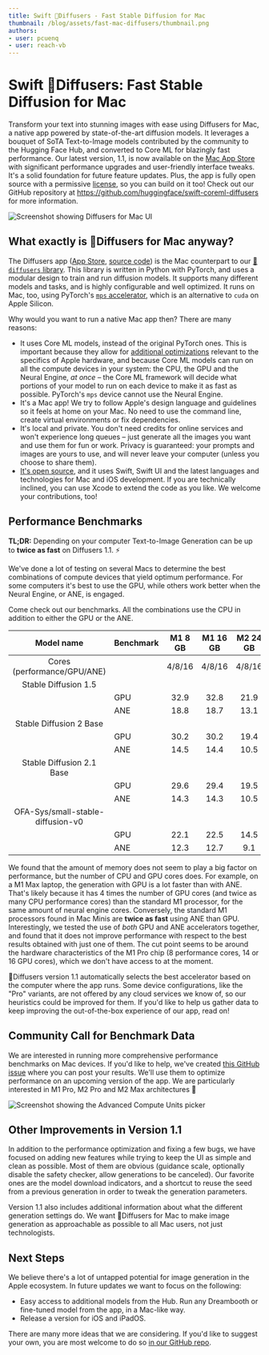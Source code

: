 ```yaml
---
title: Swift 🧨Diffusers - Fast Stable Diffusion for Mac
thumbnail: /blog/assets/fast-mac-diffusers/thumbnail.png
authors:
- user: pcuenq
- user: reach-vb
---
```


# Swift 🧨Diffusers: Fast Stable Diffusion for Mac


Transform your text into stunning images with ease using Diffusers for Mac, a native app powered by state-of-the-art diffusion models. It leverages a bouquet of SoTA Text-to-Image models contributed by the community to the Hugging Face Hub, and converted to Core ML for blazingly fast performance. Our latest version, 1.1, is now available on the [Mac App Store](https://apps.apple.com/app/diffusers/id1666309574) with significant performance upgrades and user-friendly interface tweaks. It's a solid foundation for future feature updates. Plus, the app is fully open source with a permissive [license](https://github.com/huggingface/swift-coreml-diffusers/blob/main/LICENSE), so you can build on it too! Check out our GitHub repository at https://github.com/huggingface/swift-coreml-diffusers for more information.

<img style="border:none;" alt="Screenshot showing Diffusers for Mac UI" src="https://huggingface.co/datasets/huggingface/documentation-images/resolve/main/blog/fast-mac-diffusers/UI.png" />

## What exactly is 🧨Diffusers for Mac anyway?

The Diffusers app ([App Store](https://apps.apple.com/app/diffusers/id1666309574), [source code](https://github.com/huggingface/swift-coreml-diffusers)) is the Mac counterpart to our [🧨`diffusers` library](https://github.com/huggingface/diffusers). This library is written in Python with PyTorch, and uses a modular design to train and run diffusion models. It supports many different models and tasks, and is highly configurable and well optimized. It runs on Mac, too, using PyTorch's [`mps` accelerator](https://huggingface.co/docs/diffusers/optimization/mps), which is an alternative to `cuda` on Apple Silicon.

Why would you want to run a native Mac app then? There are many reasons:
- It uses Core ML models, instead of the original PyTorch ones. This is important because they allow for [additional optimizations](https://machinelearning.apple.com/research/stable-diffusion-coreml-apple-silicon) relevant to the specifics of Apple hardware, and because Core ML models can run on all the compute devices in your system: the CPU, the GPU and the Neural Engine, _at once_ – the Core ML framework will decide what portions of your model to run on each device to make it as fast as possible. PyTorch's `mps` device cannot use the Neural Engine.
- It's a Mac app! We try to follow Apple's design language and guidelines so it feels at home on your Mac. No need to use the command line, create virtual environments or fix dependencies.
- It's local and private. You don't need credits for online services and won't experience long queues – just generate all the images you want and use them for fun or work. Privacy is guaranteed: your prompts and images are yours to use, and will never leave your computer (unless you choose to share them).
- [It's open source](https://github.com/huggingface/swift-coreml-diffusers), and it uses Swift, Swift UI and the latest languages and technologies for Mac and iOS development. If you are technically inclined, you can use Xcode to extend the code as you like. We welcome your contributions, too!

## Performance Benchmarks

**TL;DR:** Depending on your computer Text-to-Image Generation can be up to **twice as fast** on Diffusers 1.1. ⚡️

We've done a lot of testing on several Macs to determine the best combinations of compute devices that yield optimum performance. For some computers it's best to use the GPU, while others work better when the Neural Engine, or ANE, is engaged.

Come check out our benchmarks. All the combinations use the CPU in addition to either the GPU or the ANE.

|             Model name            | Benchmark | M1 8 GB | M1 16 GB  | M2 24 GB | M1 Max 64 GB |
|:---------------------------------:|-----------|:-------:|:---------:|:--------:|:------------:|
| Cores (performance/GPU/ANE)       |           |  4/8/16 |   4/8/16  |  4/8/16  |    8/32/16   |
| Stable Diffusion 1.5              |           |         |           |          |              |
|                                   | GPU       |   32.9  |    32.8   | 21.9     |       9      |
|                                   | ANE       |   18.8  |    18.7   | 13.1     |     20.4     |
| Stable Diffusion 2 Base           |           |         |           |          |              |
|                                   | GPU       |   30.2  |    30.2   | 19.4     |      8.3     |
|                                   | ANE       |   14.5  |    14.4   | 10.5     |     15.3     |
| Stable Diffusion 2.1 Base         |           |         |           |          |              |
|                                   | GPU       |   29.6  |    29.4   | 19.5     |      8.3     |
|                                   | ANE       |   14.3  |    14.3   | 10.5     |     15.3     |
| OFA-Sys/small-stable-diffusion-v0 |           |         |           |          |              |
|                                   | GPU       |   22.1  |    22.5   | 14.5     |      6.3     |
|                                   | ANE       |   12.3  |    12.7   | 9.1      |     13.2     |

We found that the amount of memory does not seem to play a big factor on performance, but the number of CPU and GPU cores does. For example, on a M1 Max laptop, the generation with GPU is a lot faster than with ANE. That's likely because it has 4 times the number of GPU cores (and twice as many CPU performance cores) than the standard M1 processor, for the same amount of neural engine cores. Conversely, the standard M1 processors found in Mac Minis are **twice as fast** using ANE than GPU. Interestingly, we tested the use of _both_ GPU and ANE accelerators together, and found that it does not improve performance with respect to the best results obtained with just one of them. The cut point seems to be around the hardware characteristics of the M1 Pro chip (8 performance cores, 14 or 16 GPU cores), which we don't have access to at the moment.

🧨Diffusers version 1.1 automatically selects the best accelerator based on the computer where the app runs. Some device configurations, like the "Pro" variants, are not offered by any cloud services we know of, so our heuristics could be improved for them. If you'd like to help us gather data to keep improving the out-of-the-box experience of our app, read on!

## Community Call for Benchmark Data

We are interested in running more comprehensive performance benchmarks on Mac devices. If you'd like to help, we've created [this GitHub issue](https://github.com/huggingface/swift-coreml-diffusers/issues/31) where you can post your results. We'll use them to optimize performance on an upcoming version of the app. We are particularly interested in M1 Pro, M2 Pro and M2 Max architectures 🤗

<img style="border:none;display:block;margin-left:auto;margin-right:auto;" alt="Screenshot showing the Advanced Compute Units picker" src="https://huggingface.co/datasets/huggingface/documentation-images/resolve/main/blog/fast-mac-diffusers/Advanced.png" />

## Other Improvements in Version 1.1

In addition to the performance optimization and fixing a few bugs, we have focused on adding new features while trying to keep the UI as simple and clean as possible. Most of them are obvious (guidance scale, optionally disable the safety checker, allow generations to be canceled). Our favorite ones are the model download indicators, and a shortcut to reuse the seed from a previous generation in order to tweak the generation parameters.

Version 1.1 also includes additional information about what the different generation settings do. We want 🧨Diffusers for Mac to make image generation as approachable as possible to all Mac users, not just technologists.

## Next Steps

We believe there's a lot of untapped potential for image generation in the Apple ecosystem. In future updates we want to focus on the following:

- Easy access to additional models from the Hub. Run any Dreambooth or fine-tuned model from the app, in a Mac-like way.
- Release a version for iOS and iPadOS.

There are many more ideas that we are considering. If you'd like to suggest your own, you are most welcome to do so [in our GitHub repo](https://github.com/huggingface/swift-coreml-diffusers).
